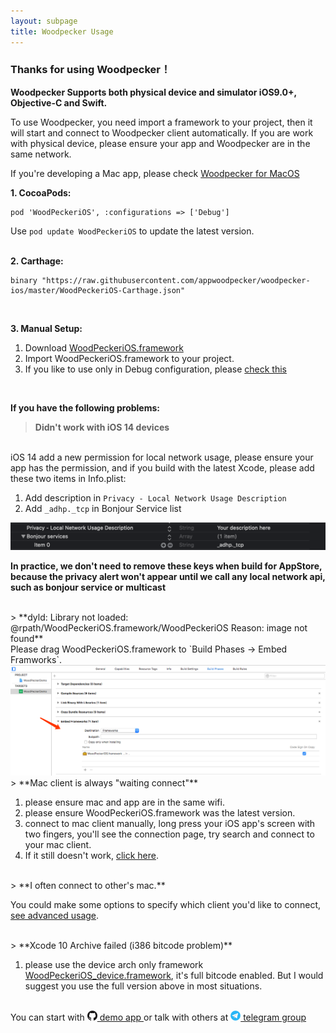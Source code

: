 ```yaml
---
layout: subpage
title: Woodpecker Usage
---
```



<h3 class="index-h3">Thanks for using Woodpecker！</h3>

**Woodpecker Supports both physical device and simulator iOS9.0+, Objective-C and Swift.**

To use Woodpecker, you need import a framework to your project, then it will start and connect to Woodpecker client automatically. If you are work with physical device, please ensure your app and Woodpecker are in the same network.<br/>

If you're developing a Mac app, please check <a href="/usagemac.html">Woodpecker for MacOS</a>

**1. CocoaPods:**

```
pod 'WoodPeckeriOS', :configurations => ['Debug']
```
Use `pod update WoodPeckeriOS` to update the latest version.
<br/>
<br/>

**2. Carthage:**

```
binary "https://raw.githubusercontent.com/appwoodpecker/woodpecker-ios/master/WoodPeckeriOS-Carthage.json"
```
<br/>

**3. Manual Setup:**

1. Download <a href="/assets/framework/WoodPeckeriOS.framework.zip">WoodPeckeriOS.framework</a>
2. Import WoodPeckeriOS.framework to your project.
3. If you like to use only in Debug configuration, please <a href="/manuallink.html">check this</a>

<br/>

**If you have the following problems:**


> **Didn't work with iOS 14 devices**

<br/>
iOS 14 add a new permission for local network usage, please ensure your app has the permission, and if you build with the latest Xcode, please add these two items in Info.plist:

1. Add description in `Privacy - Local Network Usage Description`
2. Add `_adhp._tcp` in Bonjour Service list

<img src="/assets/img/localnetwork.png"/>

**In practice, we don't need to remove these keys when build for AppStore, because the privacy alert won't appear until we call any local network api, such as bonjour service or multicast**

<br/>
> **dyld: Library not loaded: @rpath/WoodPeckeriOS.framework/WoodPeckeriOS
Reason: image not found**

<br/>
Please drag WoodPeckeriOS.framework to `Build Phases -> Embed Framworks`.

<img src="/assets/img/embedframework.png"/>
<br/>
> **Mac client is always "waiting connect"**

1. please ensure mac and app are in the same wifi.
2. please ensure WoodPeckeriOS.framework was the latest version.
3. connect to mac client manually, long press your iOS app's screen with two fingers, you'll see the connection page, try search and connect to your mac client.
4. If it still doesn't work, <a href="/contact.html">click here</a>.

<br/>
> **I often connect to other's mac.**

 You could make some options to specify which client you'd like to connect, <a href="/connection.html">see advanced usage</a>.

<br/>
> **Xcode 10 Archive failed (i386 bitcode problem)**

1. please use the device arch only framework <a href="/assets/framework/WoodPeckeriOS_device.framework.zip">WoodPeckeriOS_device.framework</a>, it's full bitcode enabled. But I would suggest you use the full version above in most situations.

<br/>
You can start with <a href="https://github.com/appwoodpecker/woodpecker-ios"><img src="/assets/img/logo_github.png" width="16" heigh="16"/> demo app </a>or talk with others at 
<a href="https://t.me/appwoodpecker">
	<img src="/assets/img/logo_tele.png" width="16" heigh="16"/> telegram group
</a>
<br/>
<br/>
<br/>



